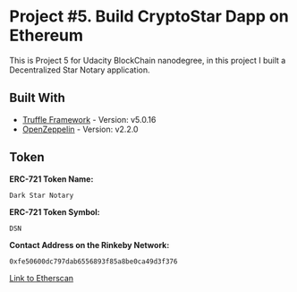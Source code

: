 # Project #5. Build CryptoStar Dapp on Ethereum

This is Project 5 for Udacity BlockChain nanodegree, in this project I built a Decentralized Star Notary application.

## Built With

* [Truffle Framework](https://truffleframework.com/) - Version: v5.0.16
* [OpenZeppelin](https://openzeppelin.org/) - Version: v2.2.0

## Token
**ERC-721 Token Name:**
```
Dark Star Notary
```
**ERC-721 Token Symbol:**
```
DSN
```
**Contact Address on the Rinkeby Network:**
```
0xfe50600dc797dab6556893f85a8be0ca49d3f376
```
[Link to Etherscan](https://rinkeby.etherscan.io/address/0xfe50600dc797dab6556893f85a8be0ca49d3f376)